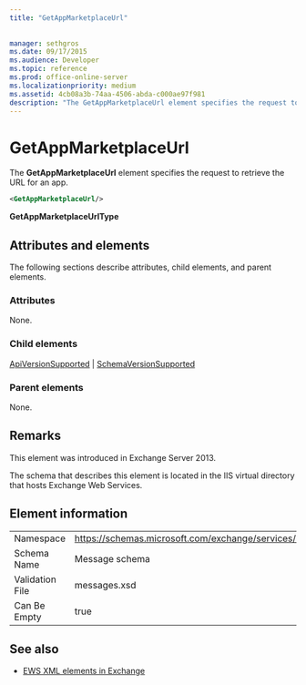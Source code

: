 ```yaml
---
title: "GetAppMarketplaceUrl"
 
 
manager: sethgros
ms.date: 09/17/2015
ms.audience: Developer
ms.topic: reference
ms.prod: office-online-server
ms.localizationpriority: medium
ms.assetid: 4cb08a3b-74aa-4506-abda-c000ae97f981
description: "The GetAppMarketplaceUrl element specifies the request to retrieve the URL for an app."
---
```


# GetAppMarketplaceUrl

The **GetAppMarketplaceUrl** element specifies the request to retrieve the URL for an app. 
  
```XML
<GetAppMarketplaceUrl/>
```

 **GetAppMarketplaceUrlType**
## Attributes and elements

The following sections describe attributes, child elements, and parent elements.
  
### Attributes

None.
  
### Child elements

[ApiVersionSupported](apiversionsupported.md) | [SchemaVersionSupported](schemaversionsupported.md)
  
### Parent elements

None.
  
## Remarks

This element was introduced in Exchange Server 2013.
  
The schema that describes this element is located in the IIS virtual directory that hosts Exchange Web Services.
  
## Element information

|||
|:-----|:-----|
|Namespace  <br/> |https://schemas.microsoft.com/exchange/services/2006/messages  <br/> |
|Schema Name  <br/> |Message schema  <br/> |
|Validation File  <br/> |messages.xsd  <br/> |
|Can Be Empty  <br/> |true  <br/> |
   
## See also



- [EWS XML elements in Exchange](ews-xml-elements-in-exchange.md)


